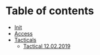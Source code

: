 # Table of contents

* [Init](README.md)
* [Access](access.md)
* [Tacticals](tacticals/README.md)
  * [Tactical 12.02.2019](tacticals/tactical-12.02.2019.md)

